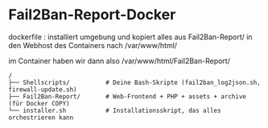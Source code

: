 # Fail2Ban-Report-Docker


dockerfile : installiert umgebung und kopiert alles aus Fail2Ban-Report/ in den Webhost des Containers nach /var/www/html/

im Container haben wir dann also /var/www/html/Fail2Ban-Report/


```
/
├── Shellscripts/          # Deine Bash-Skripte (fail2ban_log2json.sh, firewall-update.sh)
├── Fail2Ban-Report/       # Web-Frontend + PHP + assets + archive (für Docker COPY)
└── installer.sh           # Installationsskript, das alles orchestrieren kann
```
